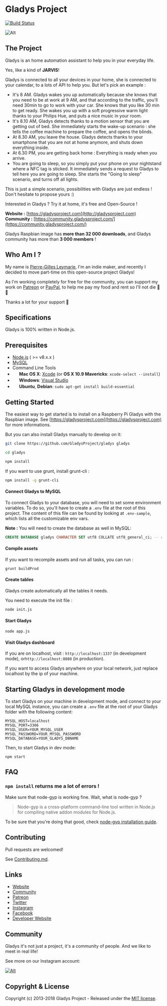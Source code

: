 Gladys Project
=======================

[![Build Status](https://travis-ci.org/GladysProject/Gladys.svg?branch=v3)](https://travis-ci.org/GladysProject/Gladys)

![Alt](https://gladysproject.com/assets/images/presentation/facebook_share_gladys.jpg)

The Project
-------------

Gladys is an home automation assistant to help you in your everyday life.

Yes, like a kind of **JARVIS**!

Gladys is connected to all your devices in your home, she is connected to your calendar, to a lots of API to help you. But let's pick an example :

- It's 8 AM. Gladys wakes you up automatically because she knows that you need to be at work at 9 AM, and that according to the traffic, you'll need 30min to go to work with your car. She knows that you like 30 min to get ready.
She wakes you up with a soft progressive warm light thanks to your Philips Hue, and puts a nice music in your room.
- It's 8.10 AM, Gladys detects thanks to a motion sensor that you are getting out of bed. She immediately starts the wake-up scenario : she tells the coffee machine to prepare the coffee, and opens the blinds.
- At 8.30 AM, you leave the house. Gladys detects thanks to your smartphone that you are not at home anymore, and shuts down everything inside.
- At 6.30 PM, you are getting back home : Everything is ready when you arrive.
- You are going to sleep, so you simply put your phone on your nightstand where a NFC tag is sticked. It immediately sends a request to Gladys to tell here you are going to sleep. She starts the "Going to sleep" scenario, and turns off all lights.

This is just a simple scenario, possibilities with Gladys are just endless ! Don't hesitate to propose yours :)

Interested in Gladys ? Try it at home, it's free and Open-Source !

**Website :** [https://gladysproject.com](http://gladysproject.com) <br>
**Community :** [https://community.gladysproject.com/](https://community.gladysproject.com/)

Gladys Raspbian image has **more than 32 000 downloads**, and Gladys community has more than **3 000 members** ! 

Who Am I ?
-------------

My name is [Pierre-Gilles Leymarie](https://twitter.com/pierregillesl), I'm an indie maker, and recently I decided to move part-time on this open-source project Gladys!

As I'm working completely for free for the community, you can support my work on [Patreon](https://www.patreon.com/gladysproject/overview) or [PayPal](https://www.paypal.me/gladysproject/35), to help me pay my food and rent so I'll not die 🤤😄

Thanks a lot for your support 🙏

Specifications
-------------

Gladys is 100% written in Node.js.

Prerequisites
-------------

- [Node.js](http://nodejs.org) ( >= v8.x.x )
- [MySQL](http://www.mysql.com/)
- Command Line Tools
 - <img src="http://deluge-torrent.org/images/apple-logo.gif" height="17">&nbsp;**Mac OS X**: [Xcode](https://itunes.apple.com/us/app/xcode/id497799835?mt=12) (or **OS X 10.9 Mavericks**: `xcode-select --install`)
 - <img src="http://dc942d419843af05523b-ff74ae13537a01be6cfec5927837dcfe.r14.cf1.rackcdn.com/wp-content/uploads/windows-8-50x50.jpg" height="17">&nbsp;**Windows**: [Visual Studio](http://www.visualstudio.com/downloads/download-visual-studio-vs#d-express-windows-8)
 - <img src="https://lh5.googleusercontent.com/-2YS1ceHWyys/AAAAAAAAAAI/AAAAAAAAAAc/0LCb_tsTvmU/s46-c-k/photo.jpg" height="17">&nbsp;**Ubuntu**, **Debian**: `sudo apt-get install build-essential`



 
Getting Started
---------------

The easiest way to get started is to install on a Raspberry Pi Gladys with the Raspbian image. See [https://gladysproject.com](https://gladysproject.com) for more informations.

But you can also install Gladys manually to develop on it:

```bash
git clone https://github.com/GladysProject/gladys gladys
```

```bash
cd gladys
```

```bash
npm install
```

If you want to use grunt, install grunt-cli :

```bash
npm install -g grunt-cli
```

#### Connect Gladys to MySQL

To connect Gladys to your database, you will need to set some environment variables.
To do so, you'll have to create a `.env` file at the root of this project. The content of this file can be found by looking at `.env-sample`, which lists all the customizable env vars.

**Note :** You will need to create the database as well in MySQL:

```sql
CREATE DATABASE gladys CHARACTER SET utf8 COLLATE utf8_general_ci; -- or whatever name you've set in your .env file.`
```

#### Compile assets

If you want to recompile assets and run all tasks, you can run :

```
grunt buildProd
```

#### Create tables

Gladys create automatically all the tables it needs.

You need to execute the init file :

```bash
node init.js
```

#### Start Gladys 

```
node app.js
```

#### Visit Gladys dashboard

If you are on localhost, visit : `http://localhost:1337` (in development mode), or`http://localhost:8080` (in production).

If you want to access Gladys anywhere on your local network, just replace localhost by the ip of your machine.

## Starting Gladys in development mode

To start Gladys on your machine in development mode, and connect to your local MySQL instance, you can create a `.env` file at the root of your Gladys folder with the following content: 

```
MYSQL_HOST=localhost
MYSQL_PORT=3306
MYSQL_USER=YOUR_MYSQL_USER
MYSQL_PASSWORD=YOUR_MYSQL_PASSWORD
MYSQL_DATABASE=YOUR_GLADYS_DBNAME
```

Then, to start Gladys in dev mode:

```
npm start
```

FAQ
-------------

### `npm install` returns me a lot of errors !

Make sure that node-gyp is working fine. Wait, what is node-gyp ?
>Node-gyp is a cross-platform command-line tool written in Node.js for compiling native addon modules for Node.js.

To be sure that you're doing that good, check [node-gyp installation guide](https://github.com/TooTallNate/node-gyp#installation).


Contributing
-------------

Pull requests are welcomed!

See [Contributing.md](https://github.com/GladysProject/Gladys/blob/master/.github/CONTRIBUTING.md).

Links
-------------

- [Website](https://gladysproject.com)
- [Community](https://community.gladysproject.com/)
- [Patreon](https://www.patreon.com/gladysproject/overview)
- [Twitter](https://twitter.com/gladysproject)
- [Instagram](https://www.instagram.com/gladysproject/)
- [Facebook](https://www.facebook.com/gladysproject)
- [Developer Website](https://developer.gladysproject.com)

Community
-------------

Gladys it's not just a project, it's a community of people. And we like to meet in real life!

See more on our Instagram account:

[![Alt](https://gladysproject.com/assets/images/external/screenshot-instagram.png)](https://www.instagram.com/gladysproject/)

Copyright & License
-------------

Copyright (c) 2013-2018 Gladys Project - Released under the [MIT license](https://github.com/GladysProject/Gladys/blob/master/LICENSE).
